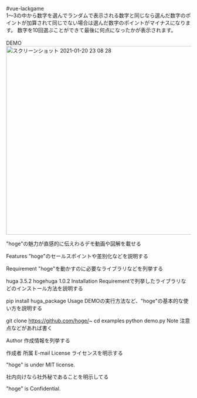 #vue-lackgame</br>
1〜3の中から数字を選んでランダムで表示される数字と同じなら選んだ数字のポイントが加算されて同じでない場合は選んだ数字のポイントがマイナスになります。
数字を10回選ぶことができて最後に何点になったかが表示されます。
</br></br>
DEMO
<img width="514" alt="スクリーンショット 2021-01-20 23 08 28" src="https://user-images.githubusercontent.com/73581065/105185952-8162c580-5b74-11eb-9701-71a9afc652a0.png">




"hoge"の魅力が直感的に伝えわるデモ動画や図解を載せる

Features
"hoge"のセールスポイントや差別化などを説明する

Requirement
"hoge"を動かすのに必要なライブラリなどを列挙する

huga 3.5.2
hogehuga 1.0.2
Installation
Requirementで列挙したライブラリなどのインストール方法を説明する

pip install huga_package
Usage
DEMOの実行方法など、"hoge"の基本的な使い方を説明する

git clone https://github.com/hoge/~
cd examples
python demo.py
Note
注意点などがあれば書く

Author
作成情報を列挙する

作成者
所属
E-mail
License
ライセンスを明示する

"hoge" is under MIT license.

社内向けなら社外秘であることを明示してる

"hoge" is Confidential.

